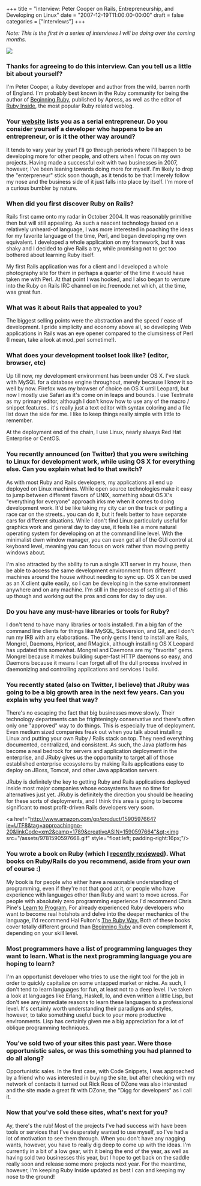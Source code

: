 +++
title = "Interview: Peter Cooper on Rails, Entrepreneurship, and Developing on Linux"
date = "2007-12-19T11:00:00-00:00"
draft = false
categories = ["Interviews"]
+++

<i>Note: This is the first in a series of interviews I will be doing
over the coming months.</i>

![](>/assets/peter-cooper-small2.jpg)

### Thanks for agreeing to do this interview. Can you tell us a little bit about yourself?

I'm Peter Cooper, a Ruby developer and author from the wild, barren
north of England. I'm probably best known in the Ruby community for
being the author of [Beginning
Ruby](http://www.amazon.com/gp/product/1590597664ie=UTF8&tag=approachingno-20&linkCode=xm2&camp=1789&creativeASIN=1590597664),
published by Apress, as well as the editor of [Ruby
Inside](http://rubyinside.com), the most popular Ruby related weblog.

### Your [website](http://petercooper.co.uk) lists you as a serial entrepreneur. Do you consider yourself a developer who happens to be an entrepreneur, or is it the other way around?

It tends to vary year by year! I'll go through periods where I'll happen
to be developing more for other people, and others when I focus on my
own projects. Having made a successful exit with two businesses in 2007,
however, I've been leaning towards doing more for myself. I'm likely to
drop the "enterpreneur" stick soon though, as it tends to be that I
merely follow my nose and the business side of it just falls into place
by itself. I'm more of a curious bumbler by nature.

### When did you first discover Ruby on Rails?

Rails first came onto my radar in October 2004. It was reasonably
primitive then but will still appealing. As such a nascent technology
based on a relatively unheard-of language, I was more interested in
poaching the ideas for my favorite language of the time, Perl, and began
developing my own equivalent. I developed a whole application on my
framework, but it was shaky and I decided to give Rails a try, while
promising not to get too bothered about learning Ruby itself.

My first Rails application was for a client and I developed a whole
photography site for them in perhaps a quarter of the time it would have
taken me with Perl. At that point I was hooked, and I also began to
venture into the Ruby on Rails IRC channel on irc.freenode.net which, at
the time, was great fun.

### What was it about Rails that appealed to you?

The biggest selling points were the abstraction and the speed / ease of
development. I pride simplicity and economy above all, so developing Web
applications in Rails was an eye opener compared to the clumsiness of
Perl (I mean, take a look at mod\_perl sometime!).

### What does your development toolset look like? (editor, browser, etc)

Up till now, my development environment has been under OS X. I've stuck
with MySQL for a database engine throughout, merely because I know it so
well by now. Firefox was my browser of choice on OS X until Leopard, but
now I mostly use Safari as it's come on in leaps and bounds. I use
Textmate as my primary editor, although I don't know how to use any of
the macro / snippet features.. it's really just a text editor with
syntax coloring and a file list down the side for me. I like to keep
things really simple with little to remember.

At the deployment end of the chain, I use Linux, nearly always Red Hat
Enterprise or CentOS.

### You recently announced (on Twitter) that you were switching to Linux for development work, while using OS X for everything else. Can you explain what led to that switch?

As with most Ruby and Rails developers, my applications all end up
deployed on Linux machines. While open source technologies make it easy
to jump between different flavors of UNIX, something about OS X's
"everything for everyone" approach irks me when it comes to doing
development work. It'd be like taking my city car on the track or
putting a race car on the streets.. you can do it, but it feels better
to have separate cars for different situations. While I don't find Linux
particularly useful for graphics work and general day to day use, it
feels like a more natural operating system for developing on at the
command line level. With the minimalist dwm window manager, you can even
get all of the GUI control at keyboard level, meaning you can focus on
work rather than moving pretty windows about.

I'm also attracted by the ability to run a single X11 server in my
house, then be able to access the same development environment from
different machines around the house without needing to sync up. OS X can
be used as an X client quite easily, so I can be developing in the same
environment anywhere and on any machine. I'm still in the process of
setting all of this up though and working out the pros and cons for day
to day use.

### Do you have any must-have libraries or tools for Ruby?

I don't tend to have many libraries or tools installed. I'm a big fan of
the command line clients for things like MySQL, Subversion, and Git, and
I don't run my IRB with any elaborations. The only gems I tend to
install are Rails, Mongrel, Daemons, Hpricot, and RMagick, although
installing OS X Leopard has updated this somewhat. Mongrel and Daemons
are my "favorite" gems. Mongrel because it makes building super-fast
HTTP daemons so easy, and Daemons because it means I can forget all of
the dull process involved in daemonizing and controlling applications
and services I build.

### You recently stated (also on Twitter, I believe) that JRuby was going to be a big growth area in the next few years. Can you explain why you feel that way?

There's no escaping the fact that big businesses move slowly. Their
technology departments can be frighteningly conservative and there's
often only one "approved" way to do things. This is especially true of
deployment. Even medium sized companies freak out when you talk about
installing Linux and putting your own Ruby / Rails stack on top. They
need everything documented, centralized, and consistent. As such, the
Java platform has become a real bedrock for servers and application
deployment in the enterprise, and JRuby gives us the opportunity to
target all of those established enterprise ecosystems by making Rails
applications easy to deploy on JBoss, Tomcat, and other Java application
servers.

JRuby is definitely the key to getting Ruby and Rails applications
deployed inside most major companies whose ecosystems have no time for
alternatives just yet. JRuby is definitely the direction you should be
heading for these sorts of deployments, and I think this area is going
to become significant to most profit-driven Rails developers very soon.

&lt;a
href="http://www.amazon.com/gp/product/1590597664?ie=UTF8&tag=approachingno-20&linkCode=xm2&camp=1789&creativeASIN=1590597664"&gt;<img src="/assets/9781590597668.gif" style="float:left; padding-right:16px;"/></a>

### You wrote a book on Ruby (which I [recently reviewed](http://larrywright.me/blog/articles/180-book-review-beginning-ruby-from-novice-to-professional)). What books on Ruby/Rails do you recommend, aside from your own of course :)

My book is for people who either have a reasonable understanding of
programming, even if they're not that good at it, or people who have
experience with languages other than Ruby and want to move across. For
people with absolutely zero programming experience I'd recommend Chris
Pine's [Learn to
Program.](http://www.amazon.com/gp/product/0976694042?ie=UTF8&tag=approachingno-20&linkCode=xm2&camp=1789&creativeASIN=0976694042)
For already experienced Ruby developers who want to become real hotshots
and delve into the deeper mechanics of the language, I'd recommend Hal
Fulton's [The Ruby
Way.](http://www.amazon.com/gp/product/0672328844?ie=UTF8&tag=approachingno-20&linkCode=xm2&camp=1789&creativeASIN=0672328844)
Both of these books cover totally different ground than [Beginning
Ruby](http://www.amazon.com/gp/product/1590597664?ie=UTF8&tag=approachingno-20&linkCode=xm2&camp=1789&creativeASIN=1590597664)
and even complement it, depending on your skill level.

### Most programmers have a list of programming languages they want to learn. What is the next programming language you are hoping to learn?

I'm an opportunist developer who tries to use the right tool for the job
in order to quickly capitalize on some untapped market or niche. As
such, I don't tend to learn languages for fun, at least not to a deep
level. I've taken a look at languages like Erlang, Haskell, Io, and even
written a little Lisp, but don't see any immediate reasons to learn
these languages to a professional level. It's certainly worth
understanding their paradigms and styles, however, to take something
useful back to your more productive environments. Lisp has certainly
given me a big appreciation for a lot of oblique programming techniques.

### You've sold two of your sites this past year. Were those opportunistic sales, or was this something you had planned to do all along?

Opportunistic sales. In the first case, with Code Snippets, I was
approached by a friend who was interested in buying the site, but after
checking with my network of contacts it turned out Rick Ross of DZone
was also interested and the site made a great fit with DZone, the "Digg
for developers" as I call it.

### Now that you've sold these sites, what's next for you?

Ay, there's the rub! Most of the projects I've had success with have
been tools or services that I've desperately wanted to use myself, so
I've had a lot of motivation to see them through. When you don't have
any nagging wants, however, you have to really dig deep to come up with
the ideas. I'm currently in a bit of a low gear, with it being the end
of the year, as well as having sold two businesses this year, but I hope
to get back on the saddle really soon and release some more projects
next year. For the meantime, however, I'm keeping Ruby Inside updated as
best I can and keeping my nose to the ground!


